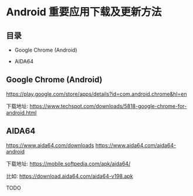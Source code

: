 # Android 重要应用下载及更新方法


## 目录

+ Google Chrome (Android)

+ AIDA64


## Google Chrome (Android)

<https://play.google.com/store/apps/details?id=com.android.chrome&hl=en>

下载地址:
<https://www.techspot.com/downloads/5818-google-chrome-for-android.html>


## AIDA64

<https://www.aida64.com/downloads>
<https://www.aida64.com/aida64-android>

下载地址:
<https://mobile.softpedia.com/apk/aida64/>

比如:
<https://download.aida64.com/aida64-v198.apk>


TODO
